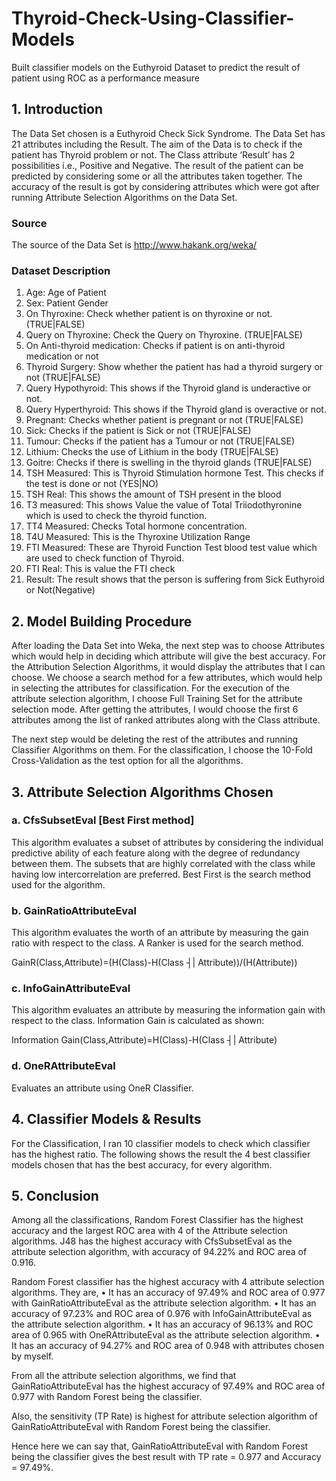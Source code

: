# Thyroid-Check-Using-Classifier-Models
Built classifier models on the Euthyroid Dataset to predict the result of patient using ROC as a performance measure


## 1.	Introduction
The Data Set chosen is a Euthyroid Check Sick Syndrome. The Data Set has 21 attributes including the Result. The aim of the Data is to check if the patient has Thyroid problem or not. The Class attribute ‘Result’ has 2 possibilities i.e., Positive and Negative. The result of the patient can be predicted by considering some or all the attributes taken together. 
The accuracy of the result is got by considering attributes which were got after running Attribute Selection Algorithms on the Data Set.


### Source
The source of the Data Set is http://www.hakank.org/weka/


### Dataset Description 
1)	Age: Age of Patient
2)	Sex: Patient Gender
3)	On Thyroxine: Check whether patient is on thyroxine or not. (TRUE|FALSE)
4)	Query on Thyroxine: Check the Query on Thyroxine. (TRUE|FALSE)
5)	On Anti-thyroid medication: Checks if patient is on anti-thyroid medication or not
6)	Thyroid Surgery: Show whether the patient has had a thyroid surgery or not (TRUE|FALSE)
7)	Query Hypothyroid: This shows if the Thyroid gland is underactive or not.
8)	Query Hyperthyroid: This shows if the Thyroid gland is overactive or not.
9)	Pregnant: Checks whether patient is pregnant or not (TRUE|FALSE)
10)	Sick: Checks if the patient is Sick or not (TRUE|FALSE)
11)	Tumour: Checks if the patient has a Tumour or not (TRUE|FALSE)
12)	 Lithium: Checks the use of Lithium in the body (TRUE|FALSE)
13)	Goitre: Checks if there is swelling in the thyroid glands (TRUE|FALSE)
14)	TSH Measured: This is Thyroid Stimulation hormone Test. This checks if the test is done or not (YES|NO) 
15)	TSH Real: This shows the amount of TSH present in the blood
16)	T3 measured: This shows Value the value of Total Triiodothyronine which is used to check the thyroid function.
17)	TT4 Measured: Checks Total hormone concentration.
18)	T4U Measured: This is the Thyroxine Utilization Range
19)	FTI Measured: These are Thyroid Function Test blood test value which are used to check function of Thyroid.
20)	FTI Real: This is value the FTI check
21)	Result: The result shows that the person is suffering from Sick Euthyroid or Not(Negative)


## 2.	Model Building Procedure
After loading the Data Set into Weka, the next step was to choose Attributes which would help in deciding which attribute will give the best accuracy. For the Attribution Selection Algorithms, it would display the attributes that I can choose. We choose a search method for a few attributes, which would help in selecting the attributes for classification. 
For the execution of the attribute selection algorithm, I choose Full Training Set for the attribute selection mode.
After getting the attributes, I would choose the first 6 attributes among the list of ranked attributes along with the Class attribute.

The next step would be deleting the rest of the attributes and running Classifier Algorithms on them. For the classification, I choose the 10-Fold Cross-Validation as the test option for all the algorithms.


## 3. 	Attribute Selection Algorithms Chosen

### a.	CfsSubsetEval [Best First method]
This algorithm evaluates a subset of attributes by considering the individual predictive ability of each feature along with the degree of redundancy between them. The subsets that are highly correlated with the class while having low intercorrelation are preferred. Best First is the search method used for the algorithm.


### b.	GainRatioAttributeEval
This algorithm evaluates the worth of an attribute by measuring the gain ratio with respect to the class. A Ranker is used for the search method.

GainR(Class,Attribute)=(H(Class)-H(Class ┤|  Attribute))/(H(Attribute))

### c.	InfoGainAttributeEval
This algorithm evaluates an attribute by measuring the information gain with respect to the class.
Information Gain is calculated as shown:

Information Gain(Class,Attribute)=H(Class)-H(Class ┤|  Attribute)

### d.	OneRAttributeEval
Evaluates an attribute using OneR Classifier.



## 4.	Classifier Models & Results
For the Classification, I ran 10 classifier models to check which classifier has the highest ratio. The following shows the result the 4 best classifier models chosen that has the best accuracy, for every algorithm.


## 5.	Conclusion
Among all the classifications, Random Forest Classifier has the highest accuracy and the largest ROC area with 4 of the Attribute selection algorithms.
J48 has the highest accuracy with CfsSubsetEval as the attribute selection algorithm, with accuracy of 94.22% and ROC area of 0.916.

Random Forest classifier has the highest accuracy with 4 attribute selection algorithms. They are,
•	It has an accuracy of 97.49% and ROC area of 0.977 with GainRatioAttributeEval as the attribute selection algorithm.
•	It has an accuracy of 97.23% and ROC area of 0.976 with InfoGainAttributeEval as the attribute selection algorithm.
•	It has an accuracy of 96.13% and ROC area of 0.965 with OneRAttributeEval as the attribute selection algorithm.
•	It has an accuracy of 94.27% and ROC area of 0.948 with attributes chosen by myself.

From all the attribute selection algorithms, we find that GainRatioAttributeEval has the highest accuracy of 97.49% and ROC area of 0.977 with Random Forest being the classifier.

Also, the sensitivity (TP Rate) is highest for attribute selection algorithm of GainRatioAttributeEval with Random Forest being the classifier.

Hence here we can say that, GainRatioAttributeEval with Random Forest being the classifier gives the best result with TP rate = 0.977 and Accuracy = 97.49%.

